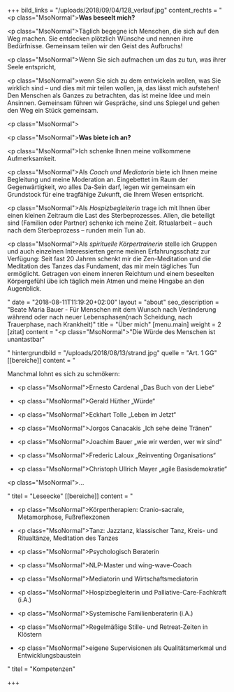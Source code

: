 +++
bild_links = "/uploads/2018/09/04/128_verlauf.jpg"
content_rechts = "<p class=\"MsoNormal\"><strong>Was beseelt mich?</strong></p><p class=\"MsoNormal\">Täglich begegne ich Menschen, die sich auf den Weg machen. Sie entdecken plötzlich Wünsche und nennen ihre Bedürfnisse. Gemeinsam teilen wir den Geist des Aufbruchs!</p><p class=\"MsoNormal\">Wenn Sie sich aufmachen um das zu tun, was ihrer Seele entspricht,</p><p class=\"MsoNormal\">wenn Sie sich zu dem entwickeln wollen, was Sie wirklich sind – und dies mit mir teilen wollen, ja, das lässt mich aufstehen! Den Menschen als Ganzes zu betrachten, das ist meine Idee und mein Ansinnen. Gemeinsam führen wir Gespräche, sind uns Spiegel und gehen den Weg ein Stück gemeinsam.</p><p class=\"MsoNormal\"></p><p class=\"MsoNormal\"><strong>Was biete ich an?</strong></p><p class=\"MsoNormal\">Ich schenke Ihnen meine vollkommene Aufmerksamkeit.</p><p class=\"MsoNormal\">Als <em>Coach und Mediatorin </em>biete ich Ihnen meine Begleitung und meine Moderation an. Eingebettet im Raum der Gegenwärtigkeit, wo alles Da-Sein darf, legen wir gemeinsam ein Grundstock für eine tragfähige Zukunft, die Ihrem Wesen entspricht.</p><p class=\"MsoNormal\">Als <em>Hospizbegleiterin</em> trage ich mit Ihnen über einen kleinen Zeitraum die Last des Sterbeprozesses. Allen, die beteiligt sind (Familien oder Partner) schenke ich meine Zeit. Ritualarbeit – auch nach dem Sterbeprozess – runden mein Tun ab.</p><p class=\"MsoNormal\">Als <em>spirituelle Körpertrainerin</em> stelle ich Gruppen und auch einzelnen Interessierten gerne meinen Erfahrungsschatz zur Verfügung: Seit fast 20 Jahren schenkt mir die Zen-Meditation und die Meditation des Tanzes das Fundament, das mir mein tägliches Tun ermöglicht. Getragen von einem inneren Reichtum und einem beseelten Körpergefühl übe ich täglich mein Atmen und meine Hingabe an den Augenblick.</p>"
date = "2018-08-11T11:19:20+02:00"
layout = "about"
seo_description = "Beate Maria Bauer - Für Menschen mit dem Wunsch nach Veränderung während oder nach neuer Lebensphasen(nach Scheidung, nach Trauerphase, nach Krankheit)"
title = "Über mich"
[menu.main]
weight = 2
[zitat]
content = "<p class=\"MsoNormal\">\"Die Würde des Menschen ist unantastbar\" </p>"
hintergrundbild = "/uploads/2018/08/13/strand.jpg"
quelle = "Art. 1 GG"
[[bereiche]]
content = "<p>Manchmal lohnt es sich zu schmökern:</p><ul><li><p class=\"MsoNormal\">Ernesto Cardenal „Das Buch von der Liebe“</p></li><li><p class=\"MsoNormal\">Gerald Hüther „Würde“</p></li><li><p class=\"MsoNormal\">Eckhart Tolle „Leben im Jetzt“</p></li><li><p class=\"MsoNormal\">Jorgos Canacakis „Ich sehe deine Tränen“</p></li><li><p class=\"MsoNormal\">Joachim Bauer „wie wir werden, wer wir sind“</p></li><li><p class=\"MsoNormal\">Frederic Laloux „Reinventing Organisations“</p></li><li><p class=\"MsoNormal\">Christoph Ullrich Mayer „agile Basisdemokratie“</p></li></ul><p class=\"MsoNormal\">…</p>"
titel = "Leseecke"
[[bereiche]]
content = "<ul><li><p class=\"MsoNormal\">Körpertherapien: Cranio-sacrale, Metamorphose, Fußreflexzonen</p></li><li><p class=\"MsoNormal\">Tanz: Jazztanz, klassischer Tanz, Kreis- und Ritualtänze, Meditation des Tanzes</p></li><li><p class=\"MsoNormal\">Psychologisch Beraterin</p></li><li><p class=\"MsoNormal\">NLP-Master und wing-wave-Coach</p></li><li><p class=\"MsoNormal\">Mediatorin und Wirtschaftsmediatorin</p></li><li><p class=\"MsoNormal\">Hospizbegleiterin und Palliative-Care-Fachkraft (i.A.)</p></li><li><p class=\"MsoNormal\">Systemische Familienberaterin (i.A.)</p></li><li><p class=\"MsoNormal\">Regelmäßige Stille- und Retreat-Zeiten in Klöstern</p></li><li><p class=\"MsoNormal\">eigene Supervisionen als Qualitätsmerkmal und Entwicklungsbaustein</p></li></ul>"
titel = "Kompetenzen"

+++
